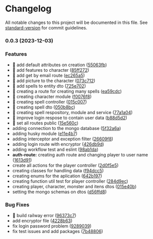 # Changelog

All notable changes to this project will be documented in this file. See [standard-version](https://github.com/conventional-changelog/standard-version) for commit guidelines.

### 0.0.3 (2023-12-03)


### Features

* 🎸 add default attributes on creation ([55063fb](https://github.com/jordaoqualho/dungeon-of-aurora-api/commit/55063fbdff7b747e7fac4df57e7c160f33264439))
* 🎸 add features to character ([85ff272](https://github.com/jordaoqualho/dungeon-of-aurora-api/commit/85ff2720c2748f05951d3e78ea7f851afa4c4104))
* 🎸 add get by email route ([ec265a5](https://github.com/jordaoqualho/dungeon-of-aurora-api/commit/ec265a54cdb0c2ce89913761552994200737dbb3))
* 🎸 add picture to the character ([073c712](https://github.com/jordaoqualho/dungeon-of-aurora-api/commit/073c71250bc55d5cb7378367d01dc7a4b3d418fb))
* 🎸 add spells to entity dto ([725e702](https://github.com/jordaoqualho/dungeon-of-aurora-api/commit/725e7021a1167195ad049f4a8b4ecafa20768a9e))
* 🎸 creating a route for creating many spells ([ea59cdc](https://github.com/jordaoqualho/dungeon-of-aurora-api/commit/ea59cdcdb05287de565b54eedbc23b3117f994ef))
* 🎸 creating character module ([f0076f8](https://github.com/jordaoqualho/dungeon-of-aurora-api/commit/f0076f8d32956a0295a87d7d577ae41b5d835458))
* 🎸 creating spell controller ([015c007](https://github.com/jordaoqualho/dungeon-of-aurora-api/commit/015c0076dd31cf7caab861a28beb5bc9965c589c))
* 🎸 creating spell dto ([050b8bc](https://github.com/jordaoqualho/dungeon-of-aurora-api/commit/050b8bca4cc5aaede74ff1e287db3d1d4b44d2c7))
* 🎸 creating spell respository, module and service ([77a1a04](https://github.com/jordaoqualho/dungeon-of-aurora-api/commit/77a1a045b129c0e3aa01f72129c03103a6b5cf8d))
* 🎸 improve login respose to contain user data ([b88d5d2](https://github.com/jordaoqualho/dungeon-of-aurora-api/commit/b88d5d26eacf59fc2c0e0a7b2eebcd88330353d2))
* 🎸 set all routes public ([15e560c](https://github.com/jordaoqualho/dungeon-of-aurora-api/commit/15e560c873001fe16ac3839b9e8e23e3c1e7b859))
* adding connection to the mongo database ([5f32a6a](https://github.com/jordaoqualho/dungeon-of-aurora-api/commit/5f32a6aec1806cec3eccdc65d8233729f0609ed9))
* adding husky module ([e11e4b7](https://github.com/jordaoqualho/dungeon-of-aurora-api/commit/e11e4b7e5f9b630b682a6ec45134df2f8b7f6908))
* adding interceptor and exception filter ([26609f8](https://github.com/jordaoqualho/dungeon-of-aurora-api/commit/26609f883a85b521796d9ac583dd37b7a8fdc683))
* adding login route with encryptor ([426db9d](https://github.com/jordaoqualho/dungeon-of-aurora-api/commit/426db9d499a65df34e126ac0705c3353d3be9671))
* adding workflow test and eslint ([98ab1da](https://github.com/jordaoqualho/dungeon-of-aurora-api/commit/98ab1da9aa7412e9a1e0d6c7da0d5e254e5b5bec))
* **auth-route:** creating auth route and changing player to user name ([1613d91](https://github.com/jordaoqualho/dungeon-of-aurora-api/commit/1613d91ab405fc648584322369bed6ccaa5a7b4a))
* create all actions for the player controller ([2d0f5e5](https://github.com/jordaoqualho/dungeon-of-aurora-api/commit/2d0f5e5188a471f15405227c1a6758287baf4afc))
* creating classes for handling data ([f94dcc5](https://github.com/jordaoqualho/dungeon-of-aurora-api/commit/f94dcc542847eb0ce25320e0702772e8467e0e12))
* creating enums for the aplication ([642b197](https://github.com/jordaoqualho/dungeon-of-aurora-api/commit/642b1971c3f51c98b2f624a323b264e5ee987032))
* creating function util test for player controller ([284d9ec](https://github.com/jordaoqualho/dungeon-of-aurora-api/commit/284d9eccc382fd2ac5b049be7e6a47fb45717f46))
* creating player, character, monster and itens dtos ([015e40b](https://github.com/jordaoqualho/dungeon-of-aurora-api/commit/015e40bccab858bb969a4077f02e41c1a1109e3a))
* setting the mongo schemas on dtos ([d56ffd8](https://github.com/jordaoqualho/dungeon-of-aurora-api/commit/d56ffd8f8384286814ad674be4dcd54ad4a67b18))


### Bug Fixes

* 🐛 build railway error ([96373c7](https://github.com/jordaoqualho/dungeon-of-aurora-api/commit/96373c7a14038480db5cee666ddf0ff0c59852ad))
* add encryptor file ([4228b63](https://github.com/jordaoqualho/dungeon-of-aurora-api/commit/4228b63ff8f6fad2dec10682d2127a37dd7ccefb))
* fix login password problem ([9289039](https://github.com/jordaoqualho/dungeon-of-aurora-api/commit/92890391f0f54d85bcb001b3dc2f89f9d5e84099))
* fix test issues and add packages ([7b48806](https://github.com/jordaoqualho/dungeon-of-aurora-api/commit/7b48806ada4910912c16da76705adaa59c3f4936))
